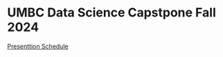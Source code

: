 # UMBC Data Science Capstpone Fall 2024

[Presenttion Schedule](https://docs.google.com/spreadsheets/d/1Jc4chY2tpPjYuxZ3xHxrH8l6AFEg2Vri03qVxWD-6qk/edit?usp=sharing)
